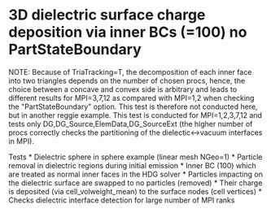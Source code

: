 # 3D dielectric surface charge deposition via inner BCs (=100) no PartStateBoundary
NOTE: Because of TriaTracking=T, the decomposition of each inner face into two triangles depends on
the number of chosen procs, hence, the choice between a concave and convex side is arbitrary and
leads to different results for MPI=3,7,12 as compared with MPI=1,2 when checking the "PartStateBoundary" option. 
This test is therefore not conducted here, but in another reggie example. This test is conducted for 
MPI=1,2,3,7,12 and tests only DG,DG_Source,ElemData,DG_SourceExt (the higher number of procs correctly 
checks the partitioning of the dielectic<->vacuum interfaces
in MPI).

Tests
    * Dielectric sphere in sphere example (linear mesh NGeo=1)
    * Particle removal in dielectric regions during initial emission
    * Inner BC (100) which are treated as normal inner faces in the HDG solver
    * Particles impacting on the dielectric surface are swapped to no particles (removed)
    * Their charge is deposited (via cell_volweight_mean) to the surface nodes (cell vertices)
    * Checks dielectric interface detection for large number of MPI ranks
